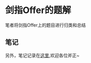 # 剑指Offer的题解
笔者将剑指Offer上的题目进行归类和总结

## 笔记
另外，笔记记录在[这里](https://www.jianshu.com/nb/29475421),欢迎各位斧正~
